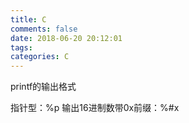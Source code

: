```yaml
---
title: C
comments: false
date: 2018-06-20 20:12:01
tags:
categories: C
---
```


printf的输出格式

指针型：%p
输出16进制数带0x前缀：%#x




